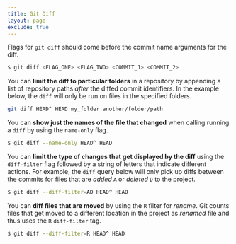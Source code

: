 ```yaml
---
title: Git Diff
layout: page
exclude: true
---
```


Flags for `git diff` should come before the commit name arguments for the diff.
```bash
$ git diff <FLAG_ONE> <FLAG_TWO> <COMMIT_1> <COMMIT_2>
```

You can **limit the diff to particular folders** in a repository by appending a list of repository paths *after* the diffed commit identifiers. In the example below, the `diff` will only be run on files in the specified folders.
```bash
git diff HEAD^ HEAD my_folder another/folder/path
```

You can **show just the names of the file that changed** when calling running a `diff` by using the `name-only` flag.
```bash
$ git diff --name-only HEAD^ HEAD
```

You can **limit the type of changes that get displayed by the diff** using the `diff-filter` flag followed by a string of letters that indicate different actions. For example, the `diff` query below will only pick up diffs between the commits for files that are *added* `A` or *deleted* `D` to the project.
```bash
$ git diff --diff-filter=AD HEAD^ HEAD
```

You can **diff files that are moved** by using the `R` filter for *rename*. Git counts files that get moved to a different location in the project as *renamed* file and thus uses the `R` `diff-filter` tag.
```bash
$ git diff --diff-filter=R HEAD^ HEAD
```


<!--stackedit_data:
eyJoaXN0b3J5IjpbODM4MjUwMzgyLC0xNDUyNzM5MTQzLC0zMz
Y3MjY3NTksLTIyMDcwNDNdfQ==
-->